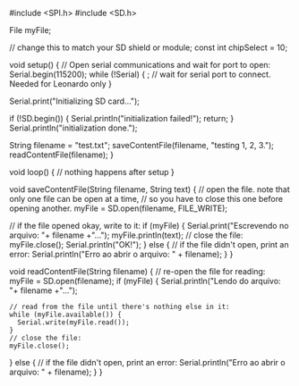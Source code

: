 #include <SPI.h>
#include <SD.h>

File myFile;

// change this to match your SD shield or module;
const int chipSelect = 10;

void setup() {
  // Open serial communications and wait for port to open:
  Serial.begin(115200);
  while (!Serial) {
    ; // wait for serial port to connect. Needed for Leonardo only
  }


  Serial.print("Initializing SD card...");

  if (!SD.begin()) {
    Serial.println("initialization failed!");
    return;
  }
  Serial.println("initialization done.");

  String filename = "test.txt";
  saveContentFile(filename, "testing 1, 2, 3.");
  readContentFile(filename);
}

void loop()
{
  // nothing happens after setup
}

void saveContentFile(String filename, String text) { 
  // open the file. note that only one file can be open at a time,
  // so you have to close this one before opening another.
  myFile = SD.open(filename, FILE_WRITE);

  // if the file opened okay, write to it:
  if (myFile) {
    Serial.print("Escrevendo no arquivo: "+ filename +"...");
    myFile.println(text);
    // close the file:
    myFile.close();
    Serial.println("OK!");
  } else {
    // if the file didn't open, print an error:
    Serial.println("Erro ao abrir o arquivo: " + filename);
  }
}

void readContentFile(String filename) {
  // re-open the file for reading:
  myFile = SD.open(filename);
  if (myFile) {
    Serial.println("Lendo do arquivo: "+ filename +"...");

    // read from the file until there's nothing else in it:
    while (myFile.available()) {
      Serial.write(myFile.read());
    }
    // close the file:
    myFile.close();
  } else {
    // if the file didn't open, print an error:
    Serial.println("Erro ao abrir o arquivo: " + filename);
  }
}

